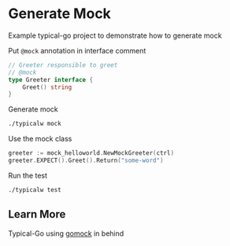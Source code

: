 # Generate Mock

Example typical-go project to demonstrate how to generate mock

Put `@mock` annotation in interface comment
```go
// Greeter responsible to greet 
// @mock
type Greeter interface {
	Greet() string
}
```


Generate mock
```bash
./typicalw mock
```

Use the mock class
```go
greeter := mock_helloworld.NewMockGreeter(ctrl)
greeter.EXPECT().Greet().Return("some-word")
```

Run the test
```bash
./typicalw test
```

## Learn More

Typical-Go using [gomock](https://github.com/golang/mock) in behind